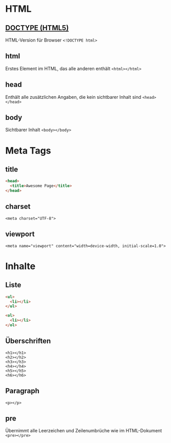 # HTML

## [DOCTYPE (HTML5)](https://www.w3schools.com/tags/tag_doctype.asp)
HTML-Version für Browser
`<!DOCTYPE html>`

## html
Erstes Element im HTML, das alle anderen enthält
`<html></html>`

## head
Enthält alle zusätzlichen Angaben, die kein sichtbarer Inhalt sind
`<head></head>`

## body
Sichtbarer Inhalt
`<body></body>`

# Meta Tags
## title
```html
<head>
  <title>Awesome Page</title>
</head>
```

## charset
`<meta charset="UTF-8">`

## viewport
`<meta name="viewport" content="width=device-width, initial-scale=1.0">`

# Inhalte

## Liste
```html
<ul>
  <li></li>
</ul>
```
```html
<ol>
  <li></li>
</ol>
```

## Überschriften
`<h1></h1>`  
`<h2></h2>`  
`<h3></h3>`  
`<h4></h4>`  
`<h5></h5>`  
`<h6></h6>` 

## Paragraph
`<p></p>`

## pre
Übernimmt alle Leerzeichen und Zeilenumbrüche wie im HTML-Dokument
`<pre></pre>`
